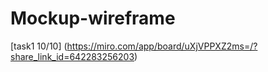 # Mockup-wireframe
[task1 10/10] (https://miro.com/app/board/uXjVPPXZ2ms=/?share_link_id=642283256203)
